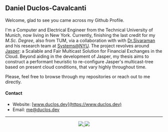## Daniel Duclos-Cavalcanti

Welcome, glad to see you came across my Github Profile. 

I'm a Computer and Electrical Engineer from the Technical University of Munich, now living in New York. Currently, finishing the last credit for my _M.Sc. Degree_, also from TUM, via a collaboration with with [Dr.Sivaraman](https://anirudhsk.github.io/) and his research team at [Systems@NYU](https://news.cs.nyu.edu/).
The project revolves around [Jasper](https://arxiv.org/abs/2402.09527): a Scalable and Fair Multicast Solution for Financial Exchanges in the Cloud. Beyond aiding in the development of Jasper, my thesis aims to construct a performant heuristic to re-configure Jasper's multicast-tree based on present cloud conditions, that vary highly throughout time.

Please, feel free to browse through my repositories or reach out to me directly.

#### Contact
+ Website: [www.duclos.dev](https://www.duclos.dev)
+ Email: [me@duclos.dev](mailto:me@duclos.dev)

--- 

<p align="center">
  <a href="https://ko-fi.com/duclos">
    <img src="https://img.shields.io/badge/ko--fi-red.svg">
  </a>
  <a href="https://www.buymeacoffee.com/danielduclos">
    <img src="https://img.shields.io/badge/buy--me--coffee-green.svg">
  </a>
</p>

